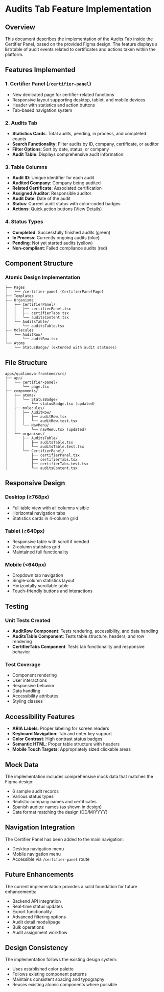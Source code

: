 # Audits Tab Feature Implementation

## Overview
This document describes the implementation of the Audits Tab inside the Certifier Panel, based on the provided Figma design. The feature displays a list/table of audit events related to certificates and actions taken within the platform.

## Features Implemented

### 1. Certifier Panel (`/certifier-panel`)
- New dedicated page for certifier-related functions
- Responsive layout supporting desktop, tablet, and mobile devices
- Header with statistics and action buttons
- Tab-based navigation system

### 2. Audits Tab
- **Statistics Cards**: Total audits, pending, in process, and completed counts
- **Search Functionality**: Filter audits by ID, company, certificate, or auditor
- **Filter Options**: Sort by date, status, or company
- **Audit Table**: Displays comprehensive audit information

### 3. Table Columns
- **Audit ID**: Unique identifier for each audit
- **Audited Company**: Company being audited
- **Related Certificate**: Associated certification
- **Assigned Auditor**: Responsible auditor
- **Audit Date**: Date of the audit
- **Status**: Current audit status with color-coded badges
- **Actions**: Quick action buttons (View Details)

### 4. Status Types
- **Completed**: Successfully finished audits (green)
- **In Process**: Currently ongoing audits (blue)
- **Pending**: Not yet started audits (yellow)
- **Non-compliant**: Failed compliance audits (red)

## Component Structure

### Atomic Design Implementation

```
├── Pages
│   └── /certifier-panel (CertifierPanelPage)
├── Templates
├── Organisms
│   ├── CertifierPanel/
│   │   ├── certifierPanel.tsx
│   │   ├── certifierTabs.tsx
│   │   └── auditsContent.tsx
│   └── AuditsTable/
│       └── auditsTable.tsx
├── Molecules
│   └── AuditRow/
│       └── auditRow.tsx
└── Atoms
    └── StatusBadge/ (extended with audit statuses)
```

## File Structure

```
apps/qualinova-frontend/src/
├── app/
│   └── certifier-panel/
│       └── page.tsx
├── components/
│   ├── atoms/
│   │   └── StatusBadge/
│   │       └── statusBadge.tsx (updated)
│   ├── molecules/
│   │   ├── AuditRow/
│   │   │   ├── auditRow.tsx
│   │   │   └── auditRow.test.tsx
│   │   └── NavMenu/
│   │       └── navMenu.tsx (updated)
│   └── organisms/
│       ├── AuditsTable/
│       │   ├── auditsTable.tsx
│       │   └── auditsTable.test.tsx
│       └── CertifierPanel/
│           ├── certifierPanel.tsx
│           ├── certifierTabs.tsx
│           ├── certifierTabs.test.tsx
│           └── auditsContent.tsx
```

## Responsive Design

### Desktop (≥768px)
- Full table view with all columns visible
- Horizontal navigation tabs
- Statistics cards in 4-column grid

### Tablet (≥640px)
- Responsive table with scroll if needed
- 2-column statistics grid
- Maintained full functionality

### Mobile (<640px)
- Dropdown tab navigation
- Single-column statistics layout
- Horizontally scrollable table
- Touch-friendly buttons and interactions

## Testing

### Unit Tests Created
- **AuditRow Component**: Tests rendering, accessibility, and data handling
- **AuditsTable Component**: Tests table structure, headers, and row rendering
- **CertifierTabs Component**: Tests tab functionality and responsive behavior

### Test Coverage
- Component rendering
- User interactions
- Responsive behavior
- Data handling
- Accessibility attributes
- Styling classes

## Accessibility Features

- **ARIA Labels**: Proper labeling for screen readers
- **Keyboard Navigation**: Tab and enter key support
- **Color Contrast**: High contrast status badges
- **Semantic HTML**: Proper table structure with headers
- **Mobile Touch Targets**: Appropriately sized clickable areas

## Mock Data

The implementation includes comprehensive mock data that matches the Figma design:
- 6 sample audit records
- Various status types
- Realistic company names and certificates
- Spanish auditor names (as shown in design)
- Date format matching the design (DD/M/YYYY)

## Navigation Integration

The Certifier Panel has been added to the main navigation:
- Desktop navigation menu
- Mobile navigation menu
- Accessible via `/certifier-panel` route

## Future Enhancements

The current implementation provides a solid foundation for future enhancements:
- Backend API integration
- Real-time status updates
- Export functionality
- Advanced filtering options
- Audit detail modal/page
- Bulk operations
- Audit assignment workflow

## Design Consistency

The implementation follows the existing design system:
- Uses established color palette
- Follows existing component patterns
- Maintains consistent spacing and typography
- Reuses existing atomic components where possible